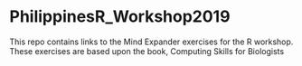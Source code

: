 # PhilippinesR_Workshop2019

This repo contains links to the Mind Expander exercises for the R workshop.  These exercises are based upon the book, Computing Skills for Biologists

